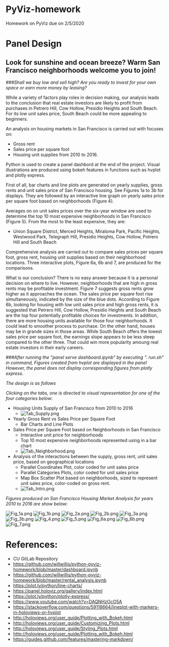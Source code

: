 # PyViz-homework
Homework on PyViz due on 2/5/2020

# Panel Design

## Look for sunshine and ocean breeze? Warm San Francisco neighborhoods welcome you to join! 
*###Shall we buy low and sell high? Are you ready to invest for your own space or earn more money by leasing?*

While a variety of factors play roles in decision making, our analysis leads to the conclusion that real estate investors are likely to profit from purchases in Petrero Hill, Cow Hollow, Presidio Heights and South Beach. For its low unit sales price, South Beach could be more appealing to beginners. 

An analysis on housing markets in San Francisco is carried out with focuses on:
* Gross rent
* Sales price per square foot
* Housing unit supplies 
from 2010 to 2016. 

Python is used to create a panel dashbord at the end of the project.
Visual illustrations are produced using bokeh features in functions such as hvplot and plotly express.

First of all, bar charts and line plots are generated on yearly supplies, gross rents and unit sales price of San Francisco housing. See Figures 1a to 3b for displays. They are followed by an interactive line graph on yearly sales price per square foot based on neighborhoods (Figure 4).

Averages on on unit sales prices over the six-year window are used to determine the top 10 most expensive neighborhoods in San Francisco (Figure 5). From the most to the least expensive, they are:
* Union Square District, Merced Heights, Miraloma Park, Pacific Heights, Westwood Park, Telegraph Hill, Presidio Heights, Cow Hollow, Potrero Hill and South Beach

Comprehensive analysis are carried out to compare sales prices per square foot, gross rent, housing unit supplies based on their neighborhood locations. Three interactive plots, Figure 6a, 6b and 7, are produced for the comparisons.

What is our conclusion? There is no easy answer because it is a personal decision on where to live. However, neighborhoods that are high in gross rents may be profitable investment. Figure 7 suggests gross rents grow higher as it approaches the ocean. The sales price per square foot rise simultaneously, indicated by the size of the blue dots. According to Figure 6b, looking for housing with low unit sales price and high gross rents, it is suggested that Petrero Hill, Cow Hollow, Presidio Heights and South Beach are the top four potentially profitable choices for investments. In addition, there are more housing units available for those four neighborhoods. It could lead to smoother process to purchase. On the other hand, houses may be in grande sizes in those areas. While South Beach offers the lowest sales price per square foot, the earnings slope appears to be less steep compared to the other three. That could win more popularity amoung real estate investors in their early careers. 


_###After running the "panel serve dashboard.ipynb" by executing ". run.sh" in command,_
_Figures created from hvplot are displayed in the panel_
_However, the panel does not display corresponding figures from plotly express._

_*The design is as follows*_

_*Clicking on the tabs, one is directed to visual representation for one of the four categories below:*_
* Housing Units Supply of San Francisco from 2010 to 2016
    * ![Tab_Supply.png](Answers/Images/Tab_Supply.png)
* Yearly Gross Rent vs Sales Price per Square Foot 
    * Bar Charts and Line Plots
* Sales Price per Square Foot based on Neighborhoods in San Francisco
    * Interactive unit price for neighborhoods
    * Top 10 most expensive neighborhoods represented using in a bar chart
    * ![Tab_Neighborhood.png](Answers/Images/Tab_Neighborhood.png)
* Analysis of the interactions between the supply, gross rent, unit sales price, based on geographical locations
    * Parallel Coordinates Plot, color coded for unit sales price
    * Parallel Categories Plots, color coded for unit sales price
    * Map Box Scatter Plot based on neighborhoods, sized to represent unit sales price, color-coded on gross rent.
    * ![Tab_Intro.png](Answers/Images/Tab_Intro.png)

_*Figures produced on San Francisco Housing Market Analysis for years 2010 to 2016 are show below:*_

![Fig_1a.png](Answers/Images/Fig_1a.png)
![Fig_1b.png](Answers/Images/Fig_1b.png)
![Fig_2a.png](Answers/Images/Fig_2a.png)
![Fig_2b.png](Answers/Images/Fig_2b.png)
![Fig_3a.png](Answers/Images/Fig_3a.png)
![Fig_3b.png](Answers/Images/Fig_3b.png)
![Fig_4.png](Answers/Images/Fig_4.png)
![Fig_5.png](Answers/Images/Fig_5.png)
![Fig_6a.png](Answers/Images/Fig_6a.png)
![Fig_6b.png](Answers/Images/Fig_6b.png)
![Fig_7.png](Answers/Images/Fig_7.png)


# References:
* CU GitLab Repository
* https://github.com/willwillis/python-pyviz-homework/blob/master/dashboard.ipynb
* https://github.com/willwillis/python-pyviz-homework/blob/master/rental_analysis.ipynb
* https://plot.ly/python/line-charts/
* https://panel.holoviz.org/gallery/index.html
* https://plot.ly/python/plotly-express/
* https://www.youtube.com/watch?v=DAQNHzOcO5A
* https://stackoverflow.com/questions/59118664/lineplot-with-markers-in-holoviews-or-hvplot
* http://holoviews.org/user_guide/Plotting_with_Bokeh.html
* http://holoviews.org/user_guide/Customizing_Plots.html
* http://holoviews.org/user_guide/Styling_Plots.html
* http://holoviews.org/user_guide/Plotting_with_Bokeh.html
* https://guides.github.com/features/mastering-markdown/